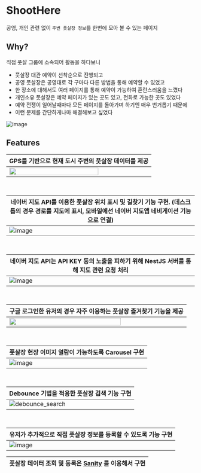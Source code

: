 # ShootHere

공영, 개인 관련 없이 `주변 풋살장 정보`를 한번에 모아 볼 수 있는 페이지

## Why?
직접 풋살 그룹에 소속되어 활동을 하다보니
- 풋살장 대관 예약이 선착순으로 진행되고
- 공영 풋살장은 공영대로 각 구마다 다른 방법을 통해 예약할 수 있었고
- 한 장소에 대해서도 여러 페이지를 통해 예약이 가능하여 혼란스러움을 느꼈다
- 개인소유 풋살장은 예약 페이지가 있는 곳도 있고, 전화로 가능한 곳도 있었다
- 예약 전쟁이 일어날때마다 모든 페이지를 돌아가며 하기엔 매우 번거롭기 때문에
- 이런 문제를 간단하게나마 해결해보고 싶었다

![image](https://user-images.githubusercontent.com/32658347/165424902-760035ca-ca5b-47c9-a09a-44108026eeb6.png)

## Features

|GPS를 기반으로 현재 도시 주변의 풋살장 데이터를 제공|
|------|
|<img src="https://user-images.githubusercontent.com/32658347/165425374-e4d8c634-752a-43cb-9167-2e9bc34ac4c9.png" width="80%" height="80%" />|

<br />

|네이버 지도 API를 이용한 풋살장 위치 표시 및 길찾기 기능 구현. (데스크톱의 경우 경로를 지도에 표시, 모바일에선 네이버 지도앱 네비게이션 기능으로 연결)|
|------|
|![image](https://user-images.githubusercontent.com/32658347/165425553-a9436977-5a64-436c-977c-cf90dd6d5266.png)|

<br />

|네이버 지도 API는 API KEY 등의 노출을 피하기 위해 NestJS 서버를 통해 지도 관련 요청 처리|
|------|
|![image](https://user-images.githubusercontent.com/32658347/165425698-14a76b86-6455-41f1-b68c-c3d63c1343e2.png)|

<br />

|구글 로그인한 유저의 경우 자주 이용하는 풋살장 즐겨찾기 기능을 제공|
|------|
|<img src="https://user-images.githubusercontent.com/32658347/165425374-e4d8c634-752a-43cb-9167-2e9bc34ac4c9.png" width="80%" height="80%" />|

<br />

|풋살장 현장 이미지 열람이 가능하도록 Carousel 구현|
|------|
|![image](https://user-images.githubusercontent.com/32658347/165426595-77a1226c-e83f-4656-b87d-495a5b038778.png)|

<br />

|Debounce 기법을 적용한 풋살장 검색 기능 구현|
|------|
|![debounce_search](https://user-images.githubusercontent.com/32658347/165428038-6287ce99-3082-430b-b4f6-76c516ac9eb9.gif)|

<br />

|유저가 추가적으로 직접 풋살장 정보를 등록할 수 있도록 기능 구현|
|------|
|![image](https://user-images.githubusercontent.com/32658347/165426811-904d134d-da00-4a7a-96ff-32b69208b945.png) |

|풋살장 데이터 조회 및 등록은 [Sanity](https://www.sanity.io/) 를 이용해서 구현|
|------|
 
